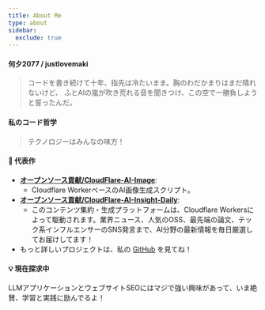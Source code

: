 ```yaml
---
title: About Me
type: about
sidebar:
  exclude: true
---
```

#### 何夕2077 / justlovemaki

> コードを書き続けて十年、指先は冷たいまま。胸のわだかまりはまだ晴れないけど、
> ふとAIの嵐が吹き荒れる音を聞きつけ、この空で一勝負しようと誓ったんだ。

#### 私のコード哲学

> テクノロジーはみんなの味方！

#### 🌟 代表作

*   **[オープンソース貢献/CloudFlare-AI-Image](https://github.com/justlovemaki/CloudFlare-AI-Image)**:
    *   Cloudflare WorkerベースのAI画像生成スクリプト。
*   **[オープンソース貢献/CloudFlare-AI-Insight-Daily](https://github.com/justlovemaki/CloudFlare-AI-Insight-Daily)**:
    *   このコンテンツ集約・生成プラットフォームは、Cloudflare Workersによって駆動されます。業界ニュース、人気のOSS、最先端の論文、テック系インフルエンサーのSNS発言まで、AI分野の最新情報を毎日厳選してお届けしてます！
*   もっと詳しいプロジェクトは、私の [GitHub](https://github.com/justlovemaki) を見てね！

#### 💡 現在探求中

LLMアプリケーションとウェブサイトSEOにはマジで強い興味があって、いま絶賛、学習と実践に励んでるよ！